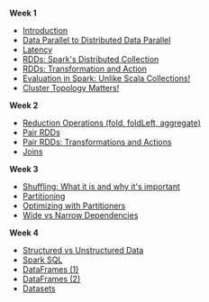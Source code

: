 **Week 1**

* [Introduction](https://github.com/rohitvg/scala-spark-4/wiki/Introduction)
* [Data Parallel to Distributed Data Parallel](https://github.com/rohitvg/scala-spark-4/wiki/Data-Parallel-to-Distributed-Data-Parallel)
* [Latency](https://github.com/rohitvg/scala-spark-4/wiki/Latency)
* [RDDs: Spark's Distributed Collection](https://github.com/rohitvg/scala-spark-4/wiki/RDDs:-Spark's-Distributed-Collection)
* [RDDs: Transformation and Action](https://github.com/rohitvg/scala-spark-4/wiki/RDDs:-Transformation-and-Action)
* [Evaluation in Spark: Unlike Scala Collections!](https://github.com/rohitvg/scala-spark-4/wiki/Evaluation-in-Spark:-Unlike-Scala-Collections!)
* [Cluster Topology Matters!](https://github.com/rohitvg/scala-spark-4/wiki/Cluster-Topology-Matters!)

**Week 2**

* [Reduction Operations (fold, foldLeft, aggregate)](https://github.com/rohitvg/scala-spark-4/wiki/Reduction-Operations)
* [Pair RDDs](https://github.com/rohitvg/scala-spark-4/wiki/Pair-RDDs)
* [Pair RDDs: Transformations and Actions](https://github.com/rohitvg/scala-spark-4/wiki/Pair-RDDs:-Transformations-and-Actions)
* [Joins](https://github.com/rohitvg/scala-spark-4/wiki/Joins)

**Week 3**

* [Shuffling: What it is and why it's important](https://github.com/rohitvg/scala-spark-4/wiki/Shuffling:-What-it-is-and-why-it's-important)
* [Partitioning](https://github.com/rohitvg/scala-spark-4/wiki/Partitioning)
* [Optimizing with Partitioners](https://github.com/rohitvg/scala-spark-4/wiki/Optimizing-with-Partitioners)
* [Wide vs Narrow Dependencies](https://github.com/rohitvg/scala-spark-4/wiki/Wide-vs-Narrow-Dependencies)

**Week 4**

* [Structured vs Unstructured Data](https://github.com/rohitvg/scala-spark-4/wiki/Structured-vs-Unstructured-Data)
* [Spark SQL](https://github.com/rohitvg/scala-spark-4/wiki/Spark-SQL)
* [DataFrames (1)](https://github.com/rohitvg/scala-spark-4/wiki/DataFrames-(1))
* [DataFrames (2)](https://github.com/rohitvg/scala-spark-4/wiki/DataFrames-(2))
* [Datasets](https://github.com/rohitvg/scala-spark-4/wiki/Datasets)